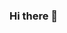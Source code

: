 ### Hi there 👋

<!--
**6af/6af** is a ✨ _special_ ✨ repository because its `README.md` (this file) appears on your GitHub profile.
(https://komarev.com/ghpvc/?6af)

[![HitCount](http://hits.dwyl.com/6af/6af.svg)](http://hits.dwyl.com/6af/6af)
<p align="center"> <img src="https://komarev.com/ghpvc/?username=6af" alt="6af" /> </p>


